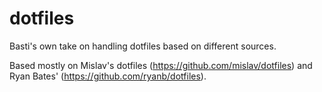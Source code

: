 dotfiles
========

Basti's own take on handling dotfiles based on different sources.

Based mostly on Mislav's dotfiles (https://github.com/mislav/dotfiles) and Ryan Bates' (https://github.com/ryanb/dotfiles).
